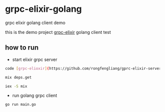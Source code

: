 # grpc-elixir-golang
grpc elixir golang client demo 

this is the demo project [grpc-elixir](https://github.com/rongfengliang/erlangelixirdemo)
golang client test

## how to run

* start elixir grpc server

```bash
code [grpc-elioxir](https://github.com/rongfengliang/gprc-elixir-server)

mix deps.get

iex -S mix
```

* run golang grpc client

```bash
go run main.go
```

